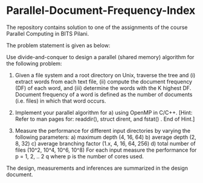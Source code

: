 # Parallel-Document-Frequency-Index

The repository contains solution to one of the assignments of the course Parallel Computing in BITS Pilani.

The problem statement is given as below:

Use divide-and-conquer to design a parallel (shared memory) algorithm for the following problem:

1. Given a file system and a root directory on Unix, traverse the tree and (i) extract words from each text file, (ii) compute the document frequency (DF) of each word, and (iii) determine the words with the K highest DF. 
Document frequency of a word is defined as the number of documents (i.e. files) in which that word occurs.

2. Implement your parallel algorithm for a) using OpenMP in C/C++. [Hint: Refer to man pages for: readdir(), struct dirent, and fstat() . End of Hint.]

3. Measure the performance for different input directories by varying the following parameters:
a) maximum depth (4, 16, 64)
b) average depth (2, 8, 32)
c) average branching factor (1.x, 4, 16, 64, 256)
d) total number of files (10^2, 10^4, 10^6, 10^8)
For each input measure the performance for p = 1, 2, .. 2 q where p is the number of cores used.

The design, measurements and inferences are summarized in the design document.
